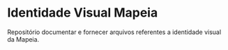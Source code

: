 # Identidade Visual Mapeia
Repositório documentar e fornecer arquivos referentes a identidade visual da Mapeia.
